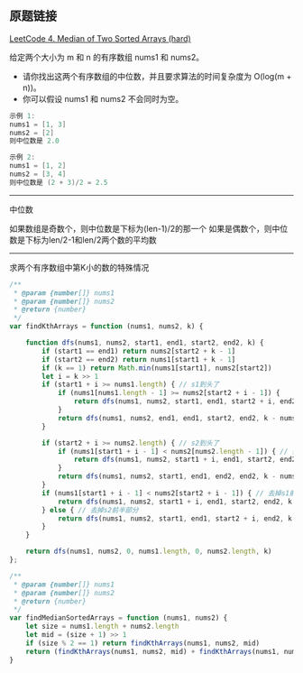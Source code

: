 ## 原题链接

[LeetCode 4. Median of Two Sorted Arrays (hard)](https://leetcode-cn.com/problems/median-of-two-sorted-arrays/)

给定两个大小为 m 和 n 的有序数组 nums1 和 nums2。

- 请你找出这两个有序数组的中位数，并且要求算法的时间复杂度为 O(log(m + n))。
- 你可以假设 nums1 和 nums2 不会同时为空。

```cpp
示例 1:
nums1 = [1, 3]
nums2 = [2]
则中位数是 2.0

示例 2:
nums1 = [1, 2]
nums2 = [3, 4]
则中位数是 (2 + 3)/2 = 2.5
```

---

中位数

如果数组是奇数个，则中位数是下标为(len-1)/2的那一个
如果是偶数个，则中位数是下标为len/2-1和len/2两个数的平均数

---

求两个有序数组中第K小的数的特殊情况

```javascript
/**
 * @param {number[]} nums1
 * @param {number[]} nums2
 * @return {number}
 */
var findKthArrays = function (nums1, nums2, k) {

    function dfs(nums1, nums2, start1, end1, start2, end2, k) {
        if (start1 == end1) return nums2[start2 + k - 1]
        if (start2 == end2) return nums1[start1 + k - 1]
        if (k == 1) return Math.min(nums1[start1], nums2[start2])
        let i = k >> 1
        if (start1 + i >= nums1.length) { // s1到头了
            if (nums1[nums1.length - 1] >= nums2[start2 + i - 1]) {
                return dfs(nums1, nums2, start1, end1, start2 + i, end2, k - i)
            }
            return dfs(nums1, nums2, end1, end1, start2, end2, k - nums1.length + start1) // 去掉s1剩余部分
        }

        if (start2 + i >= nums2.length) { // s2到头了
            if (nums1[start1 + i - 1] < nums2[nums2.length - 1]) { // 去掉s1前半部分
                return dfs(nums1, nums2, start1 + i, end1, start2, end2, k - i)
            }
            return dfs(nums1, nums2, start1, end1, end2, end2, k - nums2.length + start2) // 去掉s2剩余部分
        }
        if (nums1[start1 + i - 1] < nums2[start2 + i - 1]) { // 去掉s1前半部分
            return dfs(nums1, nums2, start1 + i, end1, start2, end2, k - i)
        } else { // 去掉s2前半部分
            return dfs(nums1, nums2, start1, end1, start2 + i, end2, k - i)
        }
    }

    return dfs(nums1, nums2, 0, nums1.length, 0, nums2.length, k)
};

/**
 * @param {number[]} nums1
 * @param {number[]} nums2
 * @return {number}
 */
var findMedianSortedArrays = function (nums1, nums2) {
    let size = nums1.length + nums2.length
    let mid = (size + 1) >> 1
    if (size % 2 == 1) return findKthArrays(nums1, nums2, mid)
    return (findKthArrays(nums1, nums2, mid) + findKthArrays(nums1, nums2, mid + 1)) / 2
}
```
